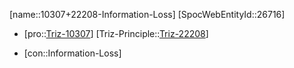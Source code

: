 ﻿---
type: TrizContradiction
aliases:
- 10307+22208-Information-Loss
license: CC BY-SA 4.0
copyright: https://github.com/SpocWeb
IsDeleted: false
IsReadOnly: false
Confidential: public
tags: 
- Triz/Contradiction
---
[name::10307+22208-Information-Loss]
[SpocWebEntityId::26716]
+ [pro::[Triz-10307](Triz-10307)]
[Triz-Principle::[Triz-22208](Triz-22208)]
- [con::Information-Loss]


